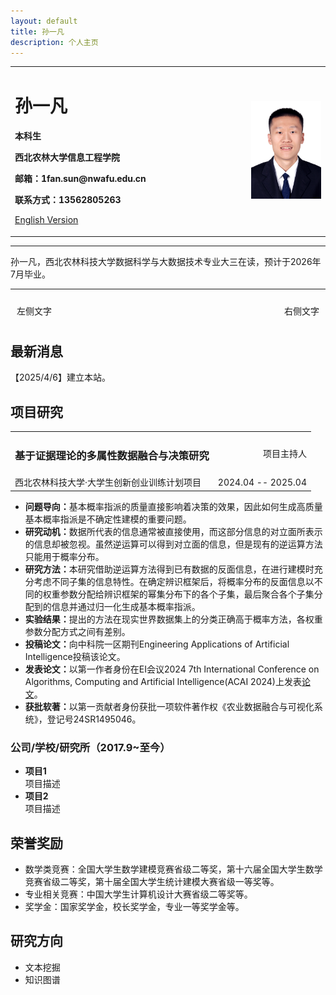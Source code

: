 ```yaml
---
layout: default
title: 孙一凡
description: 个人主页
---
```


<div>
<table border="0">
  <tr>
    <td width="75%">
      <h1>孙一凡</h1>
      <p><b>本科生</b></p>
      <p><b>西北农林大学信息工程学院</b></p>
      <p><b>邮箱：1fan.sun@nwafu.edu.cn</b></p>
<!--       <p><b>地址：××市××区××路××号××大学，××楼，邮编×××</b></p> -->
      <p><b>联系方式：13562805263</b></p>
      <p><a href="/index-en.html">English Version</a></p>
    </td>
    <td width="25%">
      <img src="/myavatar_white.jpg" width="100%">
    </td>
  </tr>
</table>
</div>


<hr>
<p>孙一凡，西北农林科技大学数据科学与大数据技术专业大三在读，预计于2026年7月毕业。</p>
<hr>

<div style="display: flex; justify-content: space-between; width: 100%; padding: 10px; box-sizing: border-box;">
    <span>左侧文字</span>
    <span>右侧文字</span>
</div>



<h2>最新消息</h2>
<p>【2025/4/6】建立本站。</p>


<h2>项目研究</h2>
<div style="width: 100%;">
    <table style="width: 100%;">
        <tr>
            <td style="text-align: left;"><h3>基于证据理论的多属性数据融合与决策研究</h3></td>
            <td style="text-align: right;">项目主持人</td>
        </tr>
        <tr>
            <td style="text-align: left;">西北农林科技大学·大学生创新创业训练计划项目</td>
            <td style="text-align: right;">2024.04 -- 2025.04</td>
        </tr>
    </table>
</div>


<ul>
    <li><strong>问题导向：</strong>基本概率指派的质量直接影响着决策的效果，因此如何生成高质量基本概率指派是不确定性建模的重要问题。</li>
    <li><strong>研究动机：</strong>数据所代表的信息通常被直接使用，而这部分信息的对立面所表示的信息却被忽视。虽然逆运算可以得到对立面的信息，但是现有的逆运算方法只能用于概率分布。</li>
    <li><strong>研究方法：</strong>本研究借助逆运算方法得到已有数据的反面信息，在进行建模时充分考虑不同子集的信息特性。在确定辨识框架后，将概率分布的反面信息以不同的权重参数分配给辨识框架的幂集分布下的各个子集，最后聚合各个子集分配到的信息并通过归一化生成基本概率指派。</li>
    <li><strong>实验结果：</strong>提出的方法在现实世界数据集上的分类正确高于概率方法，各权重参数分配方式之间有差别。</li>
    <li><strong>投稿论文：</strong>向中科院一区期刊Engineering Applications of Artificial Intelligence投稿该论文。</li>
    <li><strong>发表论文：</strong>以第一作者身份在EI会议2024 7th International Conference on Algorithms, Computing and Artificial Intelligence(ACAI 2024)上发表<a href="https://doi.org/10.1109/ACAI63924.2024.10899481" target="_blank" rel="noopener noreferrer">论文</a>。</li>
    <li><strong>获批软著：</strong>以第一贡献者身份获批一项软件著作权《农业数据融合与可视化系统》，登记号24SR1495046。</li>
</ul>

<h3>公司/学校/研究所（2017.9~至今）</h3>
<ul>
    <li><strong>项目1</strong><br>项目描述</li>
    <li><strong>项目2</strong><br>项目描述</li>
</ul>

<h2>荣誉奖励</h2>
<ul>
    <li>数学类竞赛：全国大学生数学建模竞赛省级二等奖，第十六届全国大学生数学竞赛省级二等奖，第十届全国大学生统计建模大赛省级一等奖等。</li>
    <li>专业相关竞赛：中国大学生计算机设计大赛省级二等奖等。</li>
    <li>奖学金：国家奖学金，校长奖学金，专业一等奖学金等。</li>
</ul>

<h2>研究方向</h2>
<ul>
    <li>文本挖掘</li>
    <li>知识图谱</li>
</ul>



